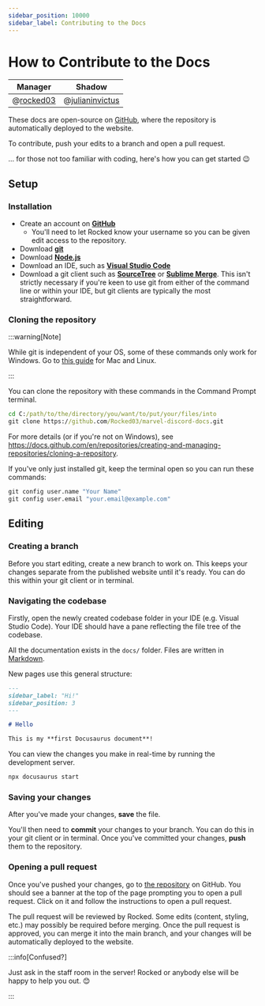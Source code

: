 ```yaml
---
sidebar_position: 10000
sidebar_label: Contributing to the Docs
---
```


# How to Contribute to the Docs

| Manager                         | Shadow                                |
| ------------------------------- | ------------------------------------- |
| @[rocked03](204778476102877187) | @[julianinvictus](621018366655725570) |

These docs are open-source on [GitHub](https://github.com/Rocked03/marvel-discord-docs), where the repository is automatically deployed to the website.

To contribute, push your edits to a branch and open a pull request.

... for those not too familiar with coding, here's how you can get started 😉

## Setup

### Installation

- Create an account on [**GitHub**](https://github.com/)
  - You'll need to let Rocked know your username so you can be given edit access to the repository.
- Download [**git**](https://git-scm.com/)
- Download [**Node.js**](https://nodejs.org/en)
- Download an IDE, such as [**Visual Studio Code**](https://code.visualstudio.com/)
- Download a git client such as [**SourceTree**](https://www.sourcetreeapp.com/) or [**Sublime Merge**](https://www.sublimemerge.com/). This isn't strictly necessary if you're keen to use git from either of the command line or within your IDE, but git clients are typically the most straightforward.

### Cloning the repository

:::warning[Note]

While git is independent of your OS, some of these commands only work for Windows. Go to [this guide](https://docs.github.com/en/repositories/creating-and-managing-repositories/cloning-a-repository) for Mac and Linux.

:::

You can clone the repository with these commands in the Command Prompt terminal.

```cmd
cd C:/path/to/the/directory/you/want/to/put/your/files/into
git clone https://github.com/Rocked03/marvel-discord-docs.git
```

For more details (or if you're not on Windows), see https://docs.github.com/en/repositories/creating-and-managing-repositories/cloning-a-repository.

If you've only just installed git, keep the terminal open so you can run these commands:

```cmd
git config user.name "Your Name"
git config user.email "your.email@example.com"
```

## Editing

### Creating a branch

Before you start editing, create a new branch to work on. This keeps your changes separate from the published website until it's ready. You can do this within your git client or in terminal.

### Navigating the codebase

Firstly, open the newly created codebase folder in your IDE (e.g. Visual Studio Code). Your IDE should have a pane reflecting the file tree of the codebase.

All the documentation exists in the `docs/` folder. Files are written in [Markdown](https://www.markdownguide.org/).

New pages use this general structure:

```md title="docs/management/hello.md" {1-4}
---
sidebar_label: "Hi!"
sidebar_position: 3
---

# Hello

This is my **first Docusaurus document**!
```

You can view the changes you make in real-time by running the development server.

```cmd
npx docusaurus start
```

### Saving your changes

After you've made your changes, **save** the file.

You'll then need to **commit** your changes to your branch. You can do this in your git client or in terminal. Once you've committed your changes, **push** them to the repository.

### Opening a pull request

Once you've pushed your changes, go to [the repository](https://github.com/Rocked03/marvel-discord-docs) on GitHub. You should see a banner at the top of the page prompting you to open a pull request. Click on it and follow the instructions to open a pull request.

The pull request will be reviewed by Rocked. Some edits (content, styling, etc.) may possibly be required before merging. Once the pull request is approved, you can merge it into the main branch, and your changes will be automatically deployed to the website.

:::info[Confused?]

Just ask in the staff room in the server! Rocked or anybody else will be happy to help you out. 😊

:::
